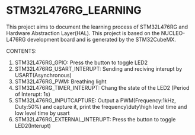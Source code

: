 # STM32L476RG_LEARNING
This project aims to document the learning process of STM32L476RG and Hardware Abstraction Layer(HAL). This project is based on the NUCLEO-L476RG development board and is generated by the STM32CubeMX.


CONTENTS:
1. STM32L476RG_GPIO: Press the button to toggle LED2
2. STM32L476RG_USART_INTERUPT: Sending and reciving interupt by USART(Asynchronous)
3. STM32L476RG_PWM: Breathing light
4. STM32L476RG_TIMER_INTERUPT: Chang the state of the LED2 (Period of Interupt: 1s)
5. STM32L476RG_INPUTCAPTURE: Output a PWM(Frequency:1kHz, Duty:50%) and capture it, print the frequency\duty\high level time and low level time by usart
6. STM32L476RG_EXTERNAL_INTERUPT: Press the button to toggle LED2(Interupt)
